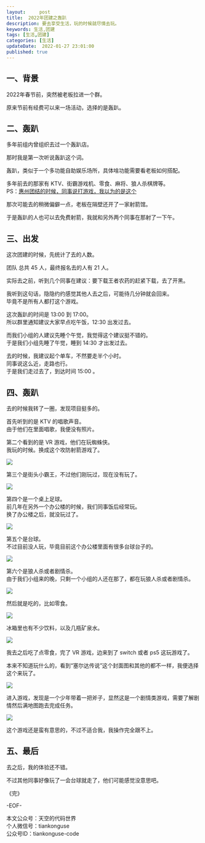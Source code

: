 ```yaml
---   
layout:     post  
title:  2022年团建之轰趴      
description: 要去享受生活，玩的时候就尽情去玩。  
keywords: 生活,团建 
tags: [生活,团建]    
categories: [生活]  
updateDate:  2022-01-27 23:01:00  
published: true  
---  
```



## 一、背景


2022年春节前，突然被老板拉进一个群。  


原来节前有经费可以来一场活动，选择的是轰趴。  


## 二、轰趴


多年前组内曾组织去过一个轰趴店。  


那时我是第一次听说轰趴这个词。  

 
轰趴，类似于一个多功能自助娱乐场所，具体啥功能需要看老板如何搭配。  


多年前去的那家有 KTV、街霸游戏机、零食、麻将、狼人杀棋牌等。  
PS：[惠州团结的时候，同事说打游戏，我以为的是这个](https://mp.weixin.qq.com/s/_Erg9rlKW7xgHbpZmljzDw)  


那次可能去的稍微偏僻一点，老板在隔壁还开了一家射箭馆。  


于是轰趴的人也可以去免费射箭，我就和另外两个同事在那射了一下午。  


## 三、出发  


这次团建的时候，先统计了去的人数。  


团队 总共 45 人，最终报名去的人有 21 人。  


实际去之前，听到几个同事在建议：要下载王者农药的赶紧下载，去了开黑。  


我听到这句话，隐隐约约感觉其他人去之后，可能待几分钟就会回来。  
毕竟不是所有人都打这个游戏。  


这次轰趴的时间是 13:00 到 17:00。  
所以群里通知建议大家早点吃午饭，12:30 出发过去。  


而我们小组的人建议先睡个午觉，我觉得这个建议挺不错的。  
于是我们小组先睡了午觉，睡到 14:30 才出发过去。  


去的时候，我建议起个单车，不然要走半个小时。  
同事说这么近，走路也行。  
于是我们走过去了，到达时间 15:00 。  


## 四、轰趴


去的时候我转了一圈，发现项目挺多的。  


首先听到的是 KTV 的唱歌声音。  
由于他们在里面唱歌，我便没有照片。  


第二个看到的是 VR 游戏，他们在玩蜘蛛侠。  
我玩的时候。换成这个攻防射箭游戏了。  


![](https://res2022.tiankonguse.com/images/2022/01/27/001.png)  


第三个是街头小霸王，不过他们刚玩过，现在没有玩了。  


![](https://res2022.tiankonguse.com/images/2022/01/27/002.png)  


第四个是一个桌上足球。  
前几年在另外一个办公楼的时候，我们同事饭后经常玩。  
换了办公楼之后，就没玩过了。  


![](https://res2022.tiankonguse.com/images/2022/01/27/003.png)  


第五个是台球。  
不过目前没人玩，毕竟目前这个办公楼里面有很多台球台子的。  



![](https://res2022.tiankonguse.com/images/2022/01/27/004.png)  


第六个是狼人杀或者剧情杀。  
由于我们小组来的晚，只剩一个小组的人还在那了，都在玩狼人杀或者剧情杀。  


![](https://res2022.tiankonguse.com/images/2022/01/27/005.png)  


然后就是吃的，比如零食。  



![](https://res2022.tiankonguse.com/images/2022/01/27/006.png)  



冰箱里也有不少饮料，以及几瓶矿泉水。  


![](https://res2022.tiankonguse.com/images/2022/01/27/007.png)  



我去之后吃了点零食，完了 VR 游戏，边来到了 switch 或者 ps5 这玩游戏了。  


本来不知道玩什么的，看到“塞尔达传说”这个封面图和其他的都不一样，我便选择这个来玩了。  


![](https://res2022.tiankonguse.com/images/2022/01/27/008.png) 


进入游戏，发现是一个少年带着一把斧子，显然这是一个剧情类游戏，需要了解剧情然后满地图跑去完成任务。  


![](https://res2022.tiankonguse.com/images/2022/01/27/009.png) 


这个游戏还是蛮有意思的，不过不适合我，我操作完全跟不上。  


## 五、最后  


去之后，我的体验还不错。  


不过其他同事好像玩了一会台球就走了，他们可能感觉没意思吧。  



《完》  


-EOF-  



本文公众号：天空的代码世界  
个人微信号：tiankonguse  
公众号ID：tiankonguse-code  
  

